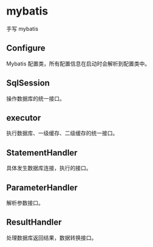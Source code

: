 # mybatis
手写 mybatis
## Configure
Mybatis 配置类，所有配置信息在启动时会解析到配置类中。
## SqlSession
操作数据库的统一接口。
## executor
执行数据库、一级缓存、二级缓存的统一接口。
## StatementHandler
具体发生数据库连接，执行的接口。
## ParameterHandler
解析参数接口。
## ResultHandler
处理数据库返回结果，数据转换接口。